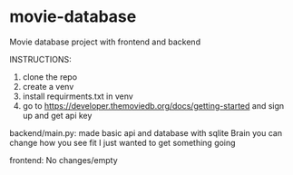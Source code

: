 # movie-database
Movie database project with frontend and backend

INSTRUCTIONS:
1. clone the repo
2. create a venv
3. install requirments.txt in venv
4. go to https://developer.themoviedb.org/docs/getting-started and sign up and get api key



backend/main.py: 
    made basic api and database with sqlite 
    Brain you can change how you see fit
    I just wanted to get something going



frontend:
    No changes/empty
